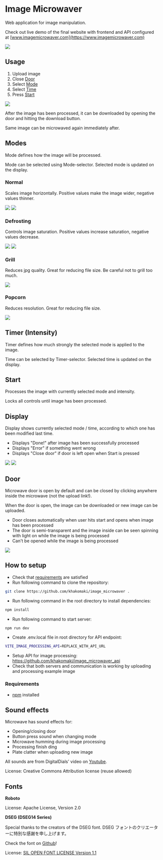 # Image Microwaver

Web application for image manipulation.

Check out live demo of the final website with frontend and API configured at [www.imagemicrowaver.com](https://www.imagemicrowaver.com)

![](public/microwave_closed_example.png)

## Usage

1. Upload image
2. Close [Door](#door)
3. Select [Mode](#mode)
4. Select [Time](#time)
5. Press [Start](#start)

![](public/microwave_usage_example.gif)

After the image has been processed, it can be downloaded by opening the door and hitting the download button.

Same image can be microwaved again immediately after.

## Modes

<a name="mode"></a>

Mode defines how the image will be processed.

Mode can be selected using Mode-selector. Selected mode is updated on the display.

### Normal

Scales image horizontally. Positive values make the image wider, negative values thinner.

![](src/images/example_landscape_image_normal_negative.jpg)
![](src/images/example_landscape_image_normal_positive.jpg)

### Defrosting

Controls image saturation. Positive values increase saturation, negative values decrease.

![](src/images/example_landscape_image_defrosting_negative.jpg)
![](src/images/example_landscape_image_defrosting_positive.jpg)

### Grill

Reduces jpg quality. Great for reducing file size. Be careful not to grill too much.

![](src/images/example_landscape_image_grill.jpg)

### Popcorn

Reduces resolution. Great for reducing file size.

![](src/images/example_landscape_image_popcorn.jpg)

## Timer (Intensity)

<a name="time"></a>

Timer defines how much strongly the selected mode is applied to the image.

Time can be selected by Timer-selector. Selected time is updated on the display.

## Start

<a name="start"></a>

Processes the image with currently selected mode and intensity.

Locks all controls until image has been processed.

## Display

Display shows currently selected mode / time, according to which one has been modified last time.

- Displays "Done!" after image has been successfully processed
- Displays "Error" if something went wrong
- Displays "Close door" if door is left open when Start is pressed

![](public/screen_mode_example.png)
![](public/screen_timer_example.png)

## Door

<a name="door"></a>

Microwave door is open by default and can be closed by clicking anywhere inside the microwave (not the upload link!).

When the door is open, the image can be downloaded or new image can be uploaded.

- Door closes automatically when user hits start and opens when image has been processed
- The door is semi-transparent and the image inside can be seen spinning with light on while the image is being processed
- Can't be opened while the image is being processed

![](public/microwave_open_example.png)

## How to setup

- Check that [requirements](#requirements) are satisfied
- Run following command to clone the repository:

```bash
git clone https://github.com/khakomaki/image_microwaver .
```

- Run following command in the root directory to install dependencies:

```bash
npm install
```

- Run following command to start server:

```bash
npm run dev
```

- Create .env.local file in root directory for API endpoint:

```bash
VITE_IMAGE_PROCESSING_API=REPLACE_WITH_API_URL
```

- Setup API for image processing: https://github.com/khakomaki/image_microwaver_api
- Check that both servers and communication is working by uploading and processing example image

### Requirements

<a name="requirements"></a>

- [npm](https://www.npmjs.com/) installed

## Sound effects

Microwave has sound effects for:

- Opening/closing door
- Button press sound when changing mode
- Microwave humming during image processing
- Processing finish ding
- Plate clatter when uploading new image

All sounds are from DigitalDials' video on [Youtube](https://www.youtube.com/watch?v=F5x_IsqT3qQ).

License: Creative Commons Attribution license (reuse allowed)

## Fonts

**Roboto**

License: Apache License, Version 2.0

**DSEG (DSEG14 Series)**

Special thanks to the creators of the DSEG font.
DSEG フォントのクリエーターに特別な感謝を申し上げます。

Check the font on [Github](https://github.com/keshikan/DSEG)!

License: [SIL OPEN FONT LICENSE Version 1.1](DSEG-LICENSE.txt)
